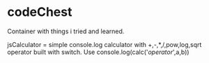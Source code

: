 # codeChest
Container with things i tried and learned.

jsCalculator = simple console.log calculator with +,-,*,/,pow,log,sqrt operator built with switch. Use console.log(calc('*operator*',a,b))
